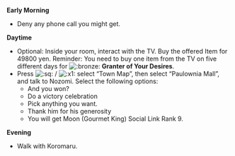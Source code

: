 **Early Morning**

- Deny any phone call you might get.

**Daytime**

- Optional: Inside your room, interact with the TV. Buy the offered Item for 49800 yen. Reminder: You need to buy one item from the TV on five different days for ![:bronze:](/assets/bronze.png) **Granter of Your Desires**.
- Press ![:sq:](/assets/square.png) / ![:x1:](/assets/x1.png) select “Town Map”, then select “Paulownia Mall”, and talk to Nozomi. Select the following options:
  - And you won?
  - Do a victory celebration
  - Pick anything you want.
  - Thank him for his generosity
  - You will get Moon (Gourmet King) Social Link Rank 9.

**Evening**

- Walk with Koromaru.
